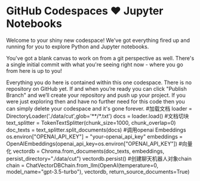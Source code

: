 # GitHub Codespaces ♥️ Jupyter Notebooks

Welcome to your shiny new codespace! We've got everything fired up and running for you to explore Python and Jupyter notebooks.

You've got a blank canvas to work on from a git perspective as well. There's a single initial commit with what you're seeing right now - where you go from here is up to you!

Everything you do here is contained within this one codespace. There is no repository on GitHub yet. If and when you’re ready you can click "Publish Branch" and we’ll create your repository and push up your project. If you were just exploring then and have no further need for this code then you can simply delete your codespace and it's gone forever.
#加载文档
loader = DirectoryLoader('./data/cut',glob='**/*.txt')
docs = loader.load()
#文档切块
text_splitter = TokenTextSplitter(chunk_size=1000, chunk_overlap=0)
doc_texts = text_splitter.split_documents(docs)
#调用openai Embeddings
os.environ["OPENAI_API_KEY"] = "your-openai_api_key"
embeddings = OpenAIEmbeddings(openai_api_key=os.environ["OPENAI_API_KEY"])
#向量化
vectordb = Chroma.from_documents(doc_texts, embeddings, persist_directory="./data/cut")
vectordb.persist()
#创建聊天机器人对象chain
chain = ChatVectorDBChain.from_llm(OpenAI(temperature=0, model_name="gpt-3.5-turbo"), vectordb, return_source_documents=True)